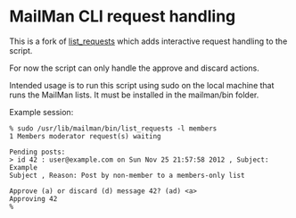MailMan CLI request handling
============================

This is a fork of [list_requests][0] which adds interactive request handling to
the script.

For now the script can only handle the approve and discard actions.

Intended usage is to run this script using sudo on the local machine that runs
the MailMan lists. It must be installed in the mailman/bin folder.

Example session:

```
% sudo /usr/lib/mailman/bin/list_requests -l members
1 Members moderator request(s) waiting

Pending posts:
> id 42 : user@example.com on Sun Nov 25 21:57:58 2012 , Subject: Example
Subject , Reason: Post by non-member to a members-only list

Approve (a) or discard (d) message 42? (ad) <a>
Approving 42
%
```


[0]: http://www.msapiro.net/scripts/list_requests

